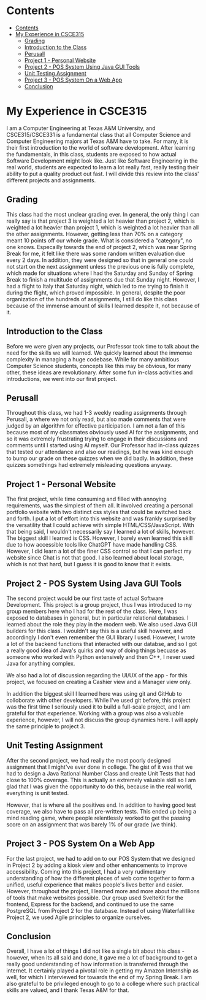 <!--
Title: CSCE 315 at Texas A&M University
Author: Kevin Johnson
Date: May 5th, 2024
  -->

# Contents
- [Contents](#contents)
- [My Experience in CSCE315](#my-experience-in-csce315)
  - [Grading](#grading)
  - [Introduction to the Class](#introduction-to-the-class)
  - [Perusall](#perusall)
  - [Project 1 - Personal Website](#project-1---personal-website)
  - [Project 2 - POS System Using Java GUI Tools](#project-2---pos-system-using-java-gui-tools)
  - [Unit Testing Assignment](#unit-testing-assignment)
  - [Project 3 - POS System On a Web App](#project-3---pos-system-on-a-web-app)
  - [Conclusion](#conclusion)



# My Experience in CSCE315
I am a Computer Engineering at Texas A&M University, and CSCE315/CSCE331 is a fundamental class that all Computer Science and Computer Engineering majors at Texas A&M have to take. For many, it is their first introduction to the world of software development. After learning the fundamentals, in this class, students are exposed to how actual Software Development might look like. Just like Software Engineering in the real world, students are expected to learn a lot really fast, really testing their ability to put a quality product out fast. I will divide this review into the class' different projects and assignments.
## Grading
This class had the most unclear grading ever. In general, the only thing I can really say is that project 3 is weighted a lot heavier than project 2, which is weighted a lot heavier than project 1, which is weighted a lot heavier than all the other assignments. However, getting less than 70% on a category meant 10 points off our whole grade. What is considered a "category", no one knows. Especailly towards the end of project 2, which was near Spring Break for me, it felt like there was some random written evaluation due every 2 days. In addition, they were designed so that in general one could not start on the next assignment unless the previous one is fully complete, which made for situations where I had the Saturday and Sunday of Spring Break to finish a multitude of assignments due that Sunday night. However, I had a flight to Italy that Saturday night, which led to me trying to finish it during the flight, which proved impossible. In general, despite the poor organization of the hundreds of assignments, I still do like this class because of the immense amount of skills I learned despite it, not because of it.
## Introduction to the Class
Before we were given any projects, our Professor took time to talk about the need for the skills we will learned. We quickly learned about the immense complexity in managing a huge codebase. While for many ambitious Computer Science students, concepts like this may be obvious, for many other, these ideas are revolutionary. After some fun in-class activities and introductions, we went into our first project.
## Perusall
Throughout this class, we had 1-3 weekly reading assignments through Perusall, a where we not only read, but also made comments that were judged by an algorithm for effective participation. I am not a fan of this because most of my classmates obviously used AI for the assignments, and so it was extremely frustrating trying to engage in their discussions and comments until I started using AI myself. Our Professor had in-class quizzes that tested our attendance and also our readings, but he was kind enough to bump our grade on these quizzes when we did badly. In addition, these quizzes somethings had extremely misleading questions anyway.
## Project 1 - Personal Website
The first project, while time consuming and filled with annoying requirements, was the simplest of them all. It involved creating a personal portfolio website with two distinct css styles that could be switched back and forth. I put a lot of effort into this website and was frankly surprised by the versatility that I could achieve with simple HTML/CSS/JavaScript. With that being said, I wouldn't necessarily say I learned a lot of skills, however. The biggest skill I learned is CSS. However, I barely even learned this skill due to how accessible tools like ChatGPT have made handling CSS. However, I did learn a lot of tbe finer CSS control so that I can perfect my website since Chat is not that good. I also learned about local storage, which is not that hard, but I guess it is good to know that it exists.
## Project 2 - POS System Using Java GUI Tools
The second project would be our first taste of actual Software Development. This project is a group project, thus I was introduced to my group members here who I had for the rest of the class. Here, I was exposed to databases in general, but in particular relational databases. I learned about the role they play in the modern web. We also used Java GUI builders for this class. I wouldn't say this is a useful skill however, and accordingly I don't even remember the GUI library I used. However, I wrote a lot of the backend functions that interacted with our databse, and so I got a really good idea of Java's quirks and way of doing things becuase as someone who worked with Python extensively and then C++, I never used Java for anything complex.

We also had a lot of discussion regarding the UI/UX of the app - for this project, we focused on creating a Cashier view and a Manager view only.

In addition the biggest skill I learned here was using git and GitHub to colloborate with other developers. While I've used git before, this project was the first time I seriously used it to build a full-scale project, and I am grateful for that experience.
Working with a group was also a valuable experience, however, I will not discuss the group dynamics here. I will apply the same principle to project 3.
## Unit Testing Assignment
After the second project, we had really the most poorly designed assignment that I might've ever done in college. The gist of it was that we had to design a Java Rational Number Class and create Unit Tests that had close to 100% coverage. This is actually an extremely valuable skill so I am glad that I was given the opportunity to do this, because in the real world, everything is unit tested.

However, that is where all the positives end. In addition to having good test coverage, we also have to pass all pre-written tests. This ended up being a mind reading game, where people relentlessly worked to get the passing score on an assignment that was barely 1% of our grade (we think).
## Project 3 - POS System On a Web App
For the last project, we had to add on to our POS System that we designed in Project 2 by adding a kiosk view and other enhancements to improve accessibility. Coming into this project, I had a very rudimentary understanding of how the different pieces of web come together to form a unified, useful experience that makes people's lives better and easier. However, throughout the project, I learned more and more about the millions of tools that make websites possible. Our group used SvelteKit for the frontend, Express for the backend, and continued to use the same PostgreSQL from Project 2 for the database. Instead of using Waterfall like Project 2, we used Agile principles to organize ourselves.
## Conclusion
Overall, I have a lot of things I did not like a single bit about this class - however, when its all said and done, it gave me a lot of background to get a really good understanding of how information is transferred through the internet. It certainly played a pivotal role in getting my Amazon Internship as well, for which I interviewed for towards the end of my Spring Break. I am also grateful to be privileged enough to go to a college where such practical skills are valued, and I thank Texas A&M for that.